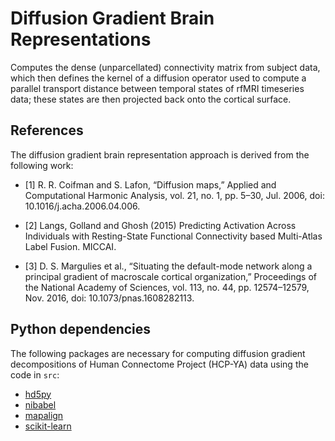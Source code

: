 # Diffusion Gradient Brain Representations 
Computes the dense (unparcellated) connectivity matrix from subject data, which then defines the kernel of a diffusion operator used to compute a parallel transport distance between temporal states of rfMRI timeseries data; these states are then projected back onto the cortical surface.

## References
The diffusion gradient brain representation approach is derived from the following work:
- [1] R. R. Coifman and S. Lafon, “Diffusion maps,” Applied and Computational Harmonic Analysis, vol. 21, no. 1, pp. 5–30, Jul. 2006, doi: 10.1016/j.acha.2006.04.006.

- [2] Langs, Golland and Ghosh (2015) Predicting Activation Across Individuals with Resting-State Functional Connectivity based Multi-Atlas Label Fusion. MICCAI. 

- [3] D. S. Margulies et al., “Situating the default-mode network along a principal gradient of macroscale cortical organization,” Proceedings of the National Academy of Sciences, vol. 113, no. 44, pp. 12574–12579, Nov. 2016, doi: 10.1073/pnas.1608282113.

## Python dependencies
The following packages are necessary for computing diffusion gradient decompositions of Human Connectome Project (HCP-YA) data using the code in `src`: 
- [hd5py](https://docs.h5py.org/en/stable/)
- [nibabel](https://nipy.org/nibabel/)
- [mapalign](https://github.com/sensein/mapalign)
- [scikit-learn](https://scikit-learn.org/stable/)
